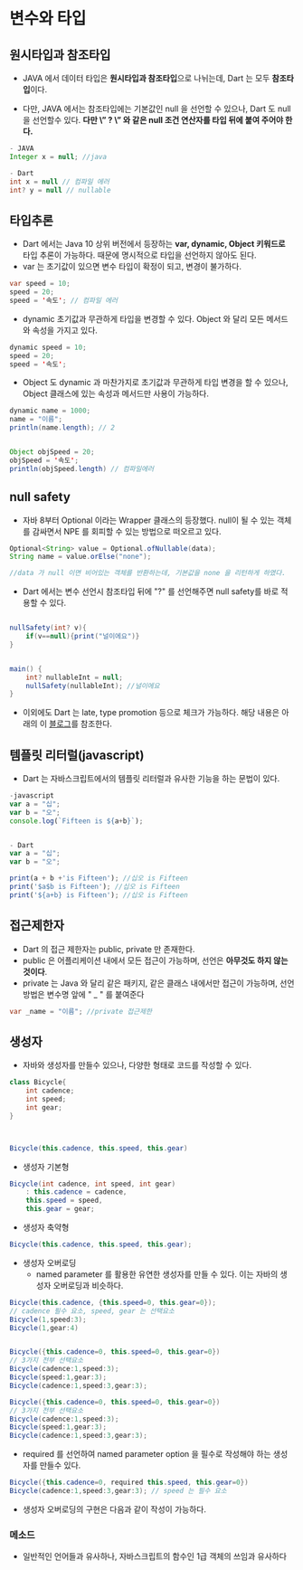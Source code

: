 # 변수와 타입


## 원시타입과 참조타입

* JAVA 에서 데이터 타입은 **원시타입과 참조타입**으로 나뉘는데, Dart 는 모두 **참조타입**이다.

* 다만, JAVA 에서는 참조타입에는 기본값인 null 을 선언할 수 있으나, Dart 도 null을 선언할수 있다. **다만  \” ? \” 와 같은 null 조건 연산자를 타입 뒤에 붙여 주어야 한다.**

```java
- JAVA
Integer x = null; //java

- Dart
int x = null // 컴파일 에러
int? y = null // nullable 
```

## 타입추론
- Dart 에서는 Java 10 상위 버전에서 등장하는 **var, dynamic, Object  키워드로** 타입 추론이 가능하다. 때문에 명시적으로 타입을 선언하지 않아도 된다.
- var 는 초기값이 있으면 변수 타입이 확정이  되고, 변경이 불가하다.
```java
var speed = 10; 
speed = 20;
speed = '속도'; // 컴파일 에러
```
- dynamic 초기값과 무관하게 타입을 변경할 수 있다. Object 와 달리 모든 메서드와 속성을 가지고 있다.
```java
dynamic speed = 10; 
speed = 20;
speed = '속도'; 
```
- Object 도 dynamic 과 마찬가지로 초기값과 무관하게 타입 변경을 할 수 있으나, Object 클래스에 있는 속성과 메서드만 사용이 가능하다.
```java
dynamic name = 1000;
name = "이름";
println(name.length); // 2


Object objSpeed = 20; 
objSpeed = '속도';
println(objSpeed.length) // 컴파일에러
```

## null safety

-  자바 8부터 Optional 이라는 Wrapper 클래스의 등장했다. null이 될 수 있는 객체를 감싸면서 NPE 를 회피할 수 있는 방법으로 떠오르고 있다.
```java
Optional<String> value = Optional.ofNullable(data);
String name = value.orElse("none");

//data 가 null 이면 비어있는 객체를 반환하는데, 기본값을 none 을 리턴하게 하였다.

```
- Dart 에서는 변수 선언시 참조타입 뒤에 \"?\" 를 선언해주면 null safety를 바로 적용할 수 있다.
```java

nullSafety(int? v){
	if(v==null){print("널이에요")}
}


main() {
	int? nullableInt = null; 
	nullSafety(nullableInt); //널이에요
}

```
- 이외에도 Dart 는 late, type promotion 등으로 체크가 가능하다. 해당 내용은 아래의 이 [블로그](https://medium.com/flutter-korea/flutter%EC%9D%98-null-safety-%EC%9D%B4%ED%95%B4%ED%95%98%EA%B8%B0-dd4ee1f7d6a5)를 참조한다.  


## 템플릿 리터럴(javascript)
- Dart 는 자바스크립트에서의 템플릿 리터럴과 유사한 기능을 하는 문법이 있다.
```javascript
-javascript
var a = "십";
var b = "오";
console.log(`Fifteen is ${a+b}`);


- Dart
var a = "십";
var b = "오";

print(a + b +'is Fifteen'); //십오 is Fifteen
print('$a$b is Fifteen'); //십오 is Fifteen
print('${a+b} is Fifteen'); //십오 is Fifteen
```

## 접근제한자
- Dart 의 접근 제한자는 public, private  만 존재한다. 
- public 은 어플리케이션 내에서 모든 접근이 가능하며, 선언은 **아무것도 하지 않는것이다**.
- private 는 Java 와 달리 같은 패키지, 같은 클래스 내에서만 접근이 가능하며, 선언 방법은 변수명 앞에 \" _ \" 를 붙여준다
```java
var _name = "이름"; //private 접근제한
```

## 생성자
- 자바와 생성자를 만들수 있으나, 다양한 형태로 코드를 작성할 수 있다.
```java
class Bicycle{
	int cadence;
	int speed;
	int gear;
}



Bicycle(this.cadence, this.speed, this.gear)
```
- 생성자 기본형
```java
Bicycle(int cadence, int speed, int gear)
	: this.cadence = cadence,
	this.speed = speed,
	this.gear = gear;
```
- 생성자 축약형
```java
Bicycle(this.cadence, this.speed, this.gear);
```
- 생성자 오버로딩
	- named parameter 를 활용한 유연한 생성자를 만들 수 있다. 이는 자바의 생성자 오버로딩과 비슷하다.
```java
Bicycle(this.cadence, {this.speed=0, this.gear=0});
// cadence 필수 요소, speed, gear 는 선택요소
Bicycle(1,speed:3);
Bicycle(1,gear:4)


Bicycle({this.cadence=0, this.speed=0, this.gear=0})
// 3가지 전부 선택요소
Bicycle(cadence:1,speed:3);
Bicycle(speed:1,gear:3);
Bicycle(cadence:1,speed:3,gear:3);

Bicycle({this.cadence=0, this.speed=0, this.gear=0})
// 3가지 전부 선택요소
Bicycle(cadence:1,speed:3);
Bicycle(speed:1,gear:3);
Bicycle(cadence:1,speed:3,gear:3);
```
- required 를 선언하여 named parameter option 을 필수로 작성해야 하는 생성자를 만들수 있다.
```java
Bicycle({this.cadence=0, required this.speed, this.gear=0})
Bicycle(cadence:1,speed:3,gear:3); // speed 는 필수 요소
```

- 생성자 오버로딩의 구현은 다음과 같이 작성이 가능하다.

### 메소드 
- 일반적인 언어들과 유사하나, 자바스크립트의 함수인 1급 객체의 쓰임과 유사하다
